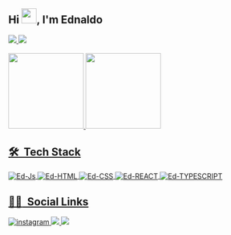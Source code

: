 ## Hi <img src="https://raw.githubusercontent.com/kaueMarques/kaueMarques/master/hi.gif" width="30px">, I'm Ednaldo
<div>
  <a href="mailto:ednaldocordeiro2017@gmail.com">
    <img src="https://img.shields.io/badge/Gmail-D14836?style=for-the-badge&logo=gmail&logoColor=white"/> 
  </a>
  <a href="https://wa.me/5582999274196">
    <img src="https://img.shields.io/badge/WhatsApp-25D366?style=for-the-badge&logo=whatsapp&logoColor=white"/>
  </a>
</div>
<br>
<div>
  <a href="https://github.com/Ednaldo-byte">
  <img height="150em" src="https://github-readme-stats.vercel.app/api?username=Ednaldo-byte&show_icons=true&theme=github_dark&include_all_commits=true&count_private=true"/>
  <img height="150em" src="https://github-readme-stats.vercel.app/api/top-langs/?username=Ednaldo-byte&layout=compact&langs_count=7&theme=github_dark"/>
</div>
  
## 🛠 &nbsp;Tech Stack
<div>
  <img align="center" alt="Ed-Js" src="https://img.shields.io/badge/JavaScript-323330?style=for-the-badge&logo=javascript&logoColor=F7DF1E">
  <img align="center" alt="Ed-HTML" src="https://img.shields.io/badge/HTML5-E34F26?style=for-the-badge&logo=html5&logoColor=white">
  <img align="center" alt="Ed-CSS" src="https://img.shields.io/badge/CSS3-1572B6?style=for-the-badge&logo=css3&logoColor=white">
  <img align="center" alt="Ed-REACT"  src="https://img.shields.io/badge/React-20232A?style=for-the-badge&logo=react&logoColor=61DAFB">
  <img align="center" alt="Ed-TYPESCRIPT" src="https://img.shields.io/badge/TypeScript-007ACC?style=for-the-badge&logo=typescript&logoColor=white">
</div>

## :person_curly_hair: &nbsp;Social Links
  
  <div>
    <a href="https://instagram.com/ednaldo_cordeiro_" target="_blank">
      <img src="https://img.shields.io/badge/-Instagram-E4405F?style=for-the-badge&logo=instagram&logoColor=white" alt="instagram"/>
    </a>
    <a href="https://www.linkedin.com/mwlite/in/ednaldo-cordeiro-28018b1a6" target="_blank">
     <img src="https://img.shields.io/badge/LinkedIn-023e8a?style=for-the-badge&logo=linkedin&logoColor=white"/>
    </a>
    <a href="https://www.linkedin.com/mwlite/in/ednaldo-cordeiro-28018b1a6" target="_blank">
     <img src="https://img.shields.io/badge/-Twitter-0077B5?style=for-the-badge&logo=twitter&logoColor=white"/>
    </a> 
  </div>
